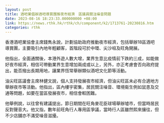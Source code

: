 ```yaml
---
layout: post
title: 酒吧業倡辦酒吧導賞團推夜市經濟　區議員關注噪音問題
date: 2023-08-16 18:23:33.000000000 +08:00
link: https://news.rthk.hk/rthk/ch/component/k2/1713761-20230816.htm
categories: rthk
---
```


香港酒吧業協會主席錢雋永說，計劃協助政府推動夜市經濟，包括舉辦18區酒吧導賞團，主要吸引內地年輕顧客，首階段可於中環、尖沙咀及旺角開展。

他指出，全面通關後，本港外遊人數大增，業界生意比疫情前下跌約三成，如能做好夜市經濟，相信可帶動業界生意增加兩成或以上，另外，亦正考慮會否向政府提出，能否撥出長期用地，讓業界恆常舉辦類似酒吧文化節等活動。

油尖旺區議會主席林健文說，個人支持發展夜市經濟，但油尖旺區未必有合適地方舉辦夜市等活動。他指出，區內樓宇密集，居民關注噪音、環境衞生例如鼠患及交通等問題，如要在當區發展夜市，相信會較困難。

他舉例說，以往曾有建議提出，節日期間在旺角麥花臣球場舉辦墟市，但當時居民反對聲音大。他又指，數年前旺角行人專用區爭議，當時行人區雖然熙來攘往，但不少店舖亦不滿受噪音滋擾。
